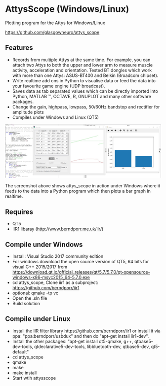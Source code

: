 # AttysScope (Windows/Linux)

Plotting program for the Attys for Windows/Linux

https://github.com/glasgowneuro/attys_scope

## Features

* Records from multiple Attys at the same time. For example, you can attach two Attys to both the upper and lower arm to measure muscle activity, acceleration and orientation. Tested BT dongles which work with more than one Attys: ASUS-BT400 and Belkin (Broadcom chipset).
* Write realtime add ons in Python to visualise data or feed the data into your favourite game engine (UDP broadcast).
* Saves data as tab separated values which can be directly imported into Python, MATLAB ™, OCTAVE, R, GNUPLOT and many other software packages.
* Change the gain, highpass, lowpass, 50/60Hz bandstop and rectifier for amplitude plots
* Compiles under Windows and Linux (QT5)

![alt tag](screenshot.png)

The screenshot above shows attys_scope in action under Windows where it feeds to the data into a Python program
which then plots a bar graph in realtime.

## Requires
* QT5
* IIR1 libaray (http://www.berndporr.me.uk/iir/)

## Compile under Windows
* Install: Visual Studio 2017 community edition
* For windows download the open source version of QT5, 64 bits for visual C++ 2015/2017 from 
  https://download.qt.io/official_releases/qt/5.7/5.7.0/qt-opensource-windows-x86-msvc2015_64-5.7.0.exe
* cd attys_scope, Clone iir1 as a subproject: https://github.com/berndporr/iir1
* optional: qmake -tp vc
* Open the .sln file
* Build solution

## Compile under Linux
* Install the IIR filter library https://github.com/berndporr/iir1 or install it via ppa: "ppa:berndporr/usbdux" and then do "apt-get install iir1-dev".
* Install the other packages: "apt-get install qt5-qmake, g++, qtbase5-dev-tools, qtdeclarative5-dev-tools, libbluetooth-dev, qtbase5-dev, qt5-default"
* cd attys_scope
* qmake
* make
* make install
* Start wtih attysscope
